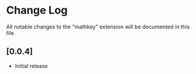 # Change Log

All notable changes to the "mathkey" extension will be documented in this file.

## [0.0.4]

- Initial release 

